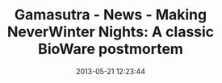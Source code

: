 ---
date: 2013-05-21 12:23:44
link:
  source: pocket
  source_url: https://getpocket.com
  text: 'Gamasutra - News - Making NeverWinter Nights: A classic BioWare postmortem'
  url: http://www.gamasutra.com/view/news/192387/Making_NeverWinter_Nights_A_classic_BioWare_postmortem.php
slug: gamasutra-news-making-neverwinter-nights-a-classic-bioware-postmortem
source: pocket
title: 'Gamasutra - News - Making NeverWinter Nights: A classic BioWare postmortem'
---